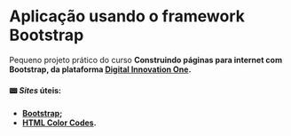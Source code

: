 # Aplicação usando o framework Bootstrap

Pequeno projeto prático do curso <b>Construindo páginas para internet com Bootstrap<b>, da plataforma [Digital Innovation One](https://dio.me/sign-in?ref=3NO8V47B9Z).

#### :pager: *Sites* úteis:
- [Bootstrap](https://getbootstrap.com/);
- [HTML Color Codes](https://htmlcolorcodes.com/).
